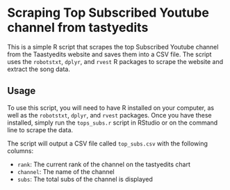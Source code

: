 # Scraping Top Subscribed Youtube channel from tastyedits

This is a simple R script that scrapes the top Subscribed Youtube channel from the Taastyedits website and saves them into a CSV file. The script uses the `robotstxt`, `dplyr`, and `rvest` R packages to scrape the website and extract the song data.

## Usage

To use this script, you will need to have R installed on your computer, as well as the `robotstxt`, `dplyr`, and `rvest` packages. Once you have these installed, simply run the `tops_subs.r` script in RStudio or on the command line to scrape the data.

The script will output a CSV file called `top_subs.csv` with the following columns:

- `rank`: The current rank of the channel on the tastyedits chart
- `channel`: The name of the channel
- `subs`: The total subs of the channel is displayed
